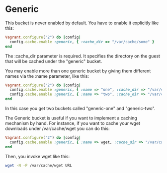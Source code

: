 # Generic

This bucket is never enabled by default. You have to enable it explicitly like
this:

```ruby
Vagrant.configure("2") do |config|
  config.cache.enable :generic, { :cache_dir => "/var/cache/some" }
end
```

The :cache_dir parameter is required. It specifies the directory on the guest
that will be cached under the "generic" bucket.

You may enable more than one generic bucket by giving them different names via
the :name parameter, like this:

```ruby
Vagrant.configure("2") do |config|
  config.cache.enable :generic, { :name => "one", :cache_dir => "/var/cache/one" }
  config.cache.enable :generic, { :name => "two", :cache_dir => "/var/cache/two" }
end
```

In this case you get two buckets called "generic-one" and "generic-two".

The Generic bucket is useful if you want to implement a caching mechanism by
hand. For instance, if you want to cache your wget downloads under
/var/cache/wget you can do this:

```ruby
Vagrant.configure("2") do |config|
  config.cache.enable :generic, { :name => wget, :cache_dir => "/var/cache/wget" }
end
```

Then, you invoke wget like this:

```sh
wget -N -P /var/cache/wget URL
```

